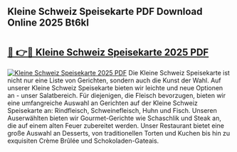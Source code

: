 ## Kleine Schweiz Speisekarte PDF Download Online 2025 Bt6kl

# <h2><a href="http://gc703u.nevu.top/?p=Kleine+Schweiz+Speisekarte">🔗 👉🔴 Kleine Schweiz Speisekarte 2025 PDF</a></h2>

[![Kleine Schweiz Speisekarte 2025 PDF](https://i.imgur.com/dBaPXMq.png)](http://gc703u.nevu.top/?p=Kleine+Schweiz+Speisekarte)
Die Kleine Schweiz Speisekarte ist nicht nur eine Liste von Gerichten, sondern auch die Kunst der Wahl. Auf unserer Kleine Schweiz Speisekarte bieten wir leichte und neue Optionen an - unser Salatbereich. Für diejenigen, die Fleisch bevorzugen, bieten wir eine umfangreiche Auswahl an Gerichten auf der Kleine Schweiz Speisekarte an: Rindfleisch, Schweinefleisch, Huhn und Fisch. Unseren Auserwählten bieten wir Gourmet-Gerichte wie Schaschlik und Steak an, die auf einem alten Feuer zubereitet werden. Unser Restaurant bietet eine große Auswahl an Desserts, von traditionellen Torten und Kuchen bis hin zu exquisiten Crème Brûlée und Schokoladen-Gateais.

